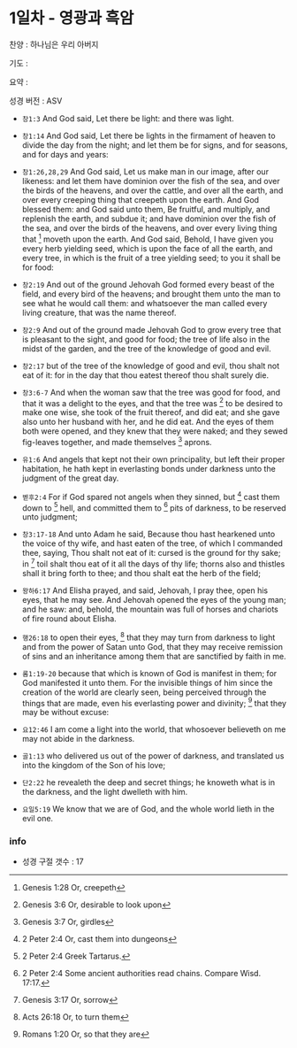 # 1일차 - 영광과 흑암

찬양 : 하나님은 우리 아버지

기도 : 

요약 : 

성경 버전 : ASV

- `창1:3` And God said, Let there be light: and there was light.

- `창1:14` And God said, Let there be lights in the firmament of heaven to divide the day from the night; and let them be for signs, and for seasons, and for days and years:

- `창1:26,28,29` And God said, Let us make man in our image, after our likeness: and let them have dominion over the fish of the sea, and over the birds of the heavens, and over the cattle, and over all the earth, and over every creeping thing that creepeth upon the earth. And God blessed them: and God said unto them, Be fruitful, and multiply, and replenish the earth, and subdue it; and have dominion over the fish of the sea, and over the birds of the heavens, and over every living thing that [^Gen1:28a] moveth upon the earth. And God said, Behold, I have given you every herb yielding seed, which is upon the face of all the earth, and every tree, in which is the fruit of a tree yielding seed; to you it shall be for food:
[^Gen1:28a]: Genesis 1:28 Or, creepeth 


- `창2:19` And out of the ground Jehovah God formed every beast of the field, and every bird of the heavens; and brought them unto the man to see what he would call them: and whatsoever the man called every living creature, that was the name thereof.

- `창2:9` And out of the ground made Jehovah God to grow every tree that is pleasant to the sight, and good for food; the tree of life also in the midst of the garden, and the tree of the knowledge of good and evil.

- `창2:17` but of the tree of the knowledge of good and evil, thou shalt not eat of it: for in the day that thou eatest thereof thou shalt surely die.

- `창3:6-7` And when the woman saw that the tree was good for food, and that it was a delight to the eyes, and that the tree was [^Gen3:6a] to be desired to make one wise, she took of the fruit thereof, and did eat; and she gave also unto her husband with her, and he did eat. And the eyes of them both were opened, and they knew that they were naked; and they sewed fig-leaves together, and made themselves [^Gen3:7a] aprons.
[^Gen3:6a]: Genesis 3:6 Or, desirable to look upon 
[^Gen3:7a]: Genesis 3:7 Or, girdles 


- `유1:6` And angels that kept not their own principality, but left their proper habitation, he hath kept in everlasting bonds under darkness unto the judgment of the great day.

- `벧후2:4` For if God spared not angels when they sinned, but [^2Pet2:4a] cast them down to [^2Pet2:4b] hell, and committed them to [^2Pet2:4c] pits of darkness, to be reserved unto judgment;
[^2Pet2:4a]: 2 Peter 2:4 Or, cast them into dungeons 
[^2Pet2:4b]: 2 Peter 2:4 Greek Tartarus. 
[^2Pet2:4c]: 2 Peter 2:4 Some ancient authorities read chains. Compare Wisd. 17:17. 


- `창3:17-18` And unto Adam he said, Because thou hast hearkened unto the voice of thy wife, and hast eaten of the tree, of which I commanded thee, saying, Thou shalt not eat of it: cursed is the ground for thy sake; in [^Gen3:17a] toil shalt thou eat of it all the days of thy life; thorns also and thistles shall it bring forth to thee; and thou shalt eat the herb of the field;
[^Gen3:17a]: Genesis 3:17 Or, sorrow 


- `왕하6:17` And Elisha prayed, and said, Jehovah, I pray thee, open his eyes, that he may see. And Jehovah opened the eyes of the young man; and he saw: and, behold, the mountain was full of horses and chariots of fire round about Elisha.

- `행26:18` to open their eyes, [^Acts26:18a] that they may turn from darkness to light and from the power of Satan unto God, that they may receive remission of sins and an inheritance among them that are sanctified by faith in me.
[^Acts26:18a]: Acts 26:18 Or, to turn them 


- `롬1:19-20` because that which is known of God is manifest in them; for God manifested it unto them. For the invisible things of him since the creation of the world are clearly seen, being perceived through the things that are made, even his everlasting power and divinity; [^Rom1:20a] that they may be without excuse:
[^Rom1:20a]: Romans 1:20 Or, so that they are 


- `요12:46` I am come a light into the world, that whosoever believeth on me may not abide in the darkness.

- `골1:13` who delivered us out of the power of darkness, and translated us into the kingdom of the Son of his love;

- `단2:22` he revealeth the deep and secret things; he knoweth what is in the darkness, and the light dwelleth with him.

- `요일5:19` We know that we are of God, and the whole world lieth in the evil one.

### info

- 성경 구절 갯수 : 17
